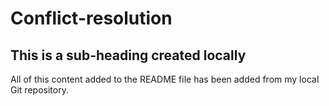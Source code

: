# Conflict-resolution

## This is a sub-heading created locally

All of this content added to the README file has been added from my local Git repository.
